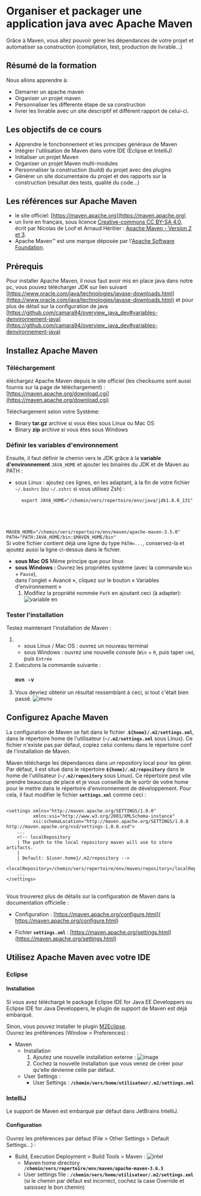 # Organiser et packager une application java avec Apache Maven
Grâce à Maven, vous allez pouvoir gérer les dépendances de votre projet et automatiser sa construction (compilation, test, production de livrable...)

## Résumé de la formation
Nous allons apprendre à:
* Demarrer un apache maven
* Organiser un projet maven
* Personnaliser les differente étape de sa construction
* livrer les livrable avec un site descriptif et différent rapport de celui-ci.
  
## Les objectifs de ce cours 
* Apprendre le fonctionnement et les principes généraux de Maven
* Intégrer l'utilisation de Maven dans votre IDE (Eclipse et IntelliJ)
* Initialiser un projet Maven
* Organiser un projet Maven multi-modules
* Personnaliser la construction (build) du projet avec des plugins
* Générer un site documentaire du projet et des rapports sur la construction (résultat des tests, qualité du code...)
## Les références sur Apache Maven
* le site officiel: [https://maven.apache.org](https://maven.apache.org)
* un livre en français, sous licence [Creative-commons CC BY-SA 4.0](https://creativecommons.org/licenses/by-nc-sa/4.0/deed.fr), écrit par Nicolas de Loof et Arnaud Héritier : [Apache Maven - Version 2 et 3](https://github.com/ndeloof/apache-maven-book).
* Apache Maven™ est une marque déposée par l'[Apache Software Foundation](https://www.apache.org/).

## Prérequis 
Pour installer Apache Maven, il nous faut avoir mis en place java dans notre pc, vous pouvez télécharger JDK sur lien suivant [https://www.oracle.com/java/technologies/javase-downloads.html](https://www.oracle.com/java/technologies/javase-downloads.html) et pour plus de détail sur la configuration de java [https://github.com/camara94/overview_java_dev#variables-denvironnement-java](https://github.com/camara94/overview_java_dev#variables-denvironnement-java)

## Installez Apache Maven
### Téléchargement
éléchargez Apache Maven depuis le site officiel (les checksums sont aussi fournis sur la page de téléchargement) : [https://maven.apache.org/download.cgi](https://maven.apache.org/download.cgi)

Téléchargement selon votre Système:
* Binary **tar.gz** archive si vous êtes sous Linux ou Mac OS
* Binary **zip** archive si vous êtes sous Windows

### Définir les variables d'environnement
Ensuite, il faut définir le chemin vers le JDK grâce à la **variable d'environnement** <code>JAVA_HOME</code> et ajouter les binaires du JDK et de Maven au PATH :
* sous Linux : ajoutez ces lignes, en les adaptant, à la fin de votre fichier <code>~/.bashrc</code> (ou <code>~/.zshrc</code> si vous utilisez Zsh) :
  <pre>
    <code>export JAVA_HOME="/chemin/vers/repertoire/env/java/jdk1.8.0_131"
MAVEN_HOME="/chemin/vers/repertoire/env/maven/apache-maven-3.5.0"
PATH="$PATH:$JAVA_HOME/bin:$MAVEN_HOME/bin"</code>
  </pre><br/>
  Si votre fichier contient déjà une ligne du type <code>PATH=...</code>, conservez-la et ajoutez aussi la ligne ci-dessus dans le fichier.
* **sous Mac OS** Même principe que pour linux
* **sous Windows :** Ouvrez les propriétés système (avec la commande <code>Win</code> + <code>Pause</code>),<br /> dans l'onglet « Avancé », cliquez sur le bouton « Variables d'environnement » 
   1. Modifiez la propriété nommée <code>Path</code> en ajoutant ceci (à adapter):
  ![variable en](images/vamvnen.png)

### Tester l'installation
Testez maintenant l'installation de Maven :
1. * sous Linux / Mac OS : ouvrez un nouveau terminal
   * sous Windows : ouvrez une nouvelle console (<code>Win</code> + <code>R</code>, puis taper <code>cmd</code>, puis <code>Entrée</code>
2. Exécutons la commande suivante :
   <h3><code>mvn -v</code></h3>
3. Vous devriez obtenir un résultat ressemblant à ceci, si tout c'était bien passé.
   ![mvnv](images/mvnv.png)
## Configurez Apache Maven
La configuration de Maven se fait dans le fichier .**<code>${home}/.m2/settings.xml</code>**, dans le répertoire home de l'utilisateur (**<code>~/.m2/settings.xml</code>** sous Linux). Ce fichier n'existe pas par défaut, copiez celui contenu dans le répertoire conf de l'installation de Maven.

Maven télécharge les dépendances dans un repository local pour les gérer. Par défaut, il est situé dans le répertoire **<code>${home}/.m2/repository</code>** dans le home de l'utilisateur (**<code>~/.m2/repository</code>** sous Linux). Ce répertoire peut vite prendre beaucoup de place et je vous conseille de le sortir de votre home pour le mettre dans le répertoire d'environnement de développement. Pour cela, il faut modifier le fichier **<code>settings.xml</code>** comme ceci :
<pre>
<code>
&lt;settings xmlns="http://maven.apache.org/SETTINGS/1.0.0"
          xmlns:xsi="http://www.w3.org/2001/XMLSchema-instance"
          xsi:schemaLocation="http://maven.apache.org/SETTINGS/1.0.0 http://maven.apache.org/xsd/settings-1.0.0.xsd"&gt;
    ...
    &lt;!-- localRepository
    | The path to the local repository maven will use to store artifacts.
    |
    | Default: ${user.home}/.m2/repository --&gt;
    &lt;localRepository&gt;/chemin/vers/repertoire/env/maven/repository&lt;/localRepository&gt;
    ...
&lt;/settings&gt;
</code>
</pre>
Vous trouverez plus de détails sur la configuration de Maven dans la documentation officielle :
* Configuration : [https://maven.apache.org/configure.html]( https://maven.apache.org/configure.html)

* Fichier **<code>settings.xml</code>** : [https://maven.apache.org/settings.html](https://maven.apache.org/settings.html)

## Utilisez Apache Maven avec votre IDE
### Eclipse
#### Installation
Si vous avez téléchargé le package Eclipse IDE for Java EE Developpers ou Eclipse IDE for Java Developpers, le plugin de support de Maven est déjà embarqué.

Sinon, vous pouvez installer le plugin [M2Eclipse](https://www.eclipse.org/m2e/).<br/>
Ouvrez les préférences (Window > Preferences) :
* Maven 
    * Installation
        1. Ajoutez une nouvelle installation externe :
           ![image](images/mvneclipsesettings.png)
        2. Cochez la nouvelle installation que vous venez de créer pour qu'elle devienne celle par défaut.
    * User Settings :
        * User Settings : **<code>/chemin/vers/home/utilisateur/.m2/settings.xml</code>**
### IntelliJ
Le support de Maven est embarqué par défaut dans JetBrains IntelliJ.
#### Configuration
Ouvrez les préférences par défaut (File > Other Settings > Default Settings...) :
* Build, Execution Deployment > Build Tools > Maven :
  ![intel](images/intellij.png)
  * Maven home directory **<code> /chemin/vers/repertoire/env/maven/apache-maven-3.6.3</code>**
  * User settings file : **<code>/chemin/vers/home/utilisateur/.m2/settings.xml</code>** (si le chemin par défaut est incorrect, cochez la case Override et saisissez le bon chemin)